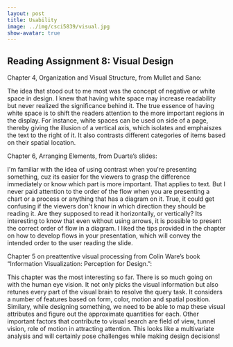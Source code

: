 ```yaml
---
layout: post
title: Usability
image: ../img/csci5839/visual.jpg
show-avatar: true
---
```

## Reading Assignment 8: Visual Design


Chapter 4, Organization and Visual Structure, from Mullet and Sano:

The idea that stood out to me most was the concept of negative or white space in design. I knew that having white space may increase readability but never realized the
significance behind it. The true essence of having white space is to shift the readers attention to the more important regions in the display.
For instance, white spaces can be used on side of a page, thereby giving the illusion of a vertical axis, which isolates and emphaiszes
the text to the right of it. It also contrasts different categories of items based on their spatial location.

Chapter 6, Arranging Elements, from Duarte’s slides:

I'm familiar with the idea of using contrast when you're presenting something, cuz its easier for the viewers to grasp the difference
immediately or know which part is more important. That applies to text. 
But I never paid attention to the order of the flow when you are presenting a chart or a process or anything that has a diagram on it.
True, it could get confusing if the viewers don't know in which direction they should be reading it. Are they supposed to read it horizontally, or vertically?
Its interesting to know that even without using arrows, it is possible to present the correct order of flow in a diagram. I liked the tips
provided in the chapter on how to develop flows in your presentation, which will convey the intended order to the user reading the slide.

Chapter 5 on preattentive visual processing from Colin Ware’s book “Information Visualization: Perception for Design.”:

This chapter was the most interesting so far. There is so much going on with the human eye vision. It not only picks the visual information
but also retunes every part of the visual brain to resolve the query task. It considers a number of features based on form, color, motion
and spatial position. Similary, while designing something, we need to be able to map these visual attributes and figure out the approximate quantities for each. Other important factors that contribute to
visual search are field of view, tunnel vision, role of motion in attracting attention. This looks like a multivariate analysis and will certainly pose challenges while making design decisions!
